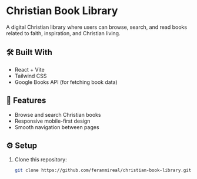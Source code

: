 # Christian Book Library

A digital Christian library where users can browse, search, and read books related to faith, inspiration, and Christian living.

## 🛠️ Built With
- React + Vite
- Tailwind CSS
- Google Books API (for fetching book data)

## 📱 Features
- Browse and search Christian books
- Responsive mobile-first design
- Smooth navigation between pages

## ⚙️ Setup
1. Clone this repository:
   ```bash
   git clone https://github.com/feranmireal/christian-book-library.git
